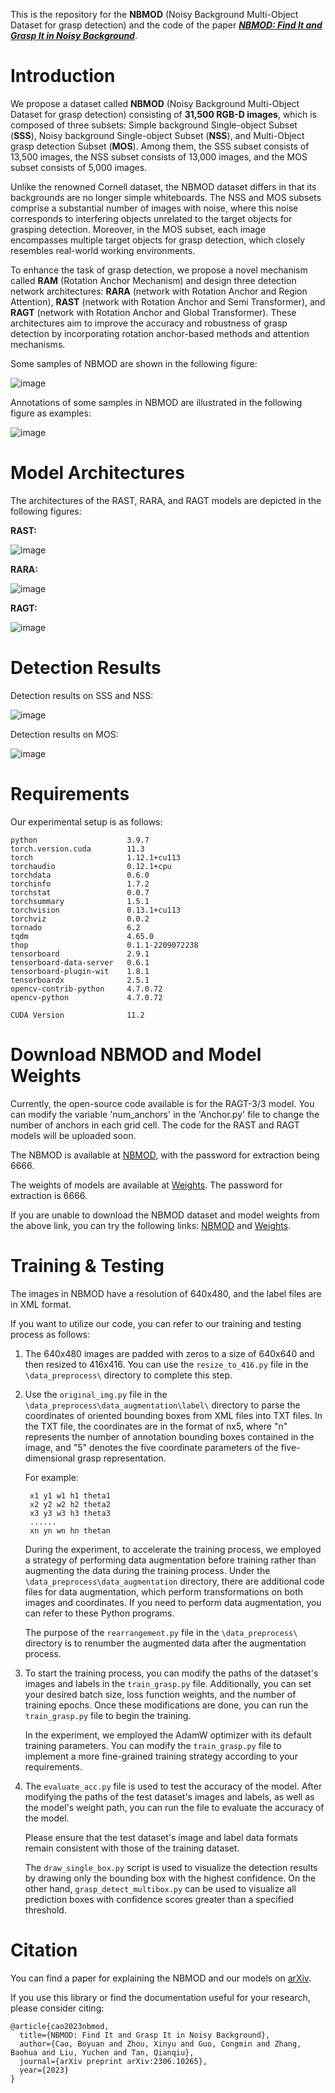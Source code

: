 This is the repository for the **NBMOD** (Noisy Background Multi-Object Dataset for grasp detection) and the code of the paper [***NBMOD: Find It and Grasp It in Noisy Background***](https://arxiv.org/abs/2306.10265).


# Introduction
We propose a dataset called **NBMOD** (Noisy Background Multi-Object Dataset for grasp detection) consisting of **31,500 RGB-D images**, which is composed of three subsets: Simple background Single-object Subset (**SSS**), Noisy background Single-object Subset (**NSS**), and Multi-Object grasp detection Subset (**MOS**). Among them, the SSS subset consists of 13,500 images, the NSS subset consists of 13,000 images, and the MOS subset consists of 5,000 images.

Unlike the renowned Cornell dataset, the NBMOD dataset differs in that its backgrounds are no longer simple whiteboards. The NSS and MOS subsets comprise a substantial number of images with noise, where this noise corresponds to interfering objects unrelated to the target objects for grasping detection. Moreover, in the MOS subset, each image encompasses multiple target objects for grasp detection, which closely resembles real-world working environments.

To enhance the task of grasp detection, we propose a novel mechanism called **RAM** (Rotation Anchor Mechanism) and design three detection network architectures: **RARA** (network with Rotation Anchor and Region Attention), **RAST** (network with Rotation Anchor and Semi Transformer), and **RAGT** (network with Rotation Anchor and Global Transformer). These architectures aim to improve the accuracy and robustness of grasp detection by incorporating rotation anchor-based methods and attention mechanisms.

Some samples of NBMOD are shown in the following figure:

![image](picture/dataset.png) 

Annotations of some samples in NBMOD are illustrated in the following figure as examples:

![image](picture/annotation.png) 


# Model Architectures
The architectures of the RAST, RARA, and RAGT models are depicted in the following figures:

**RAST:**

![image](picture/RAST.png) 

**RARA:**

![image](picture/RARA.png) 

**RAGT:**

![image](picture/RAGT.png) 


# Detection Results
Detection results on SSS and NSS:

![image](picture/detected-single-obj.png) 

Detection results on MOS:

![image](picture/detected-multi-obj.png) 


# Requirements
Our experimental setup is as follows:

    python                    3.9.7
    torch.version.cuda        11.3
    torch                     1.12.1+cu113
    torchaudio                0.12.1+cpu
    torchdata                 0.6.0             
    torchinfo                 1.7.2             
    torchstat                 0.0.7                 
    torchsummary              1.5.1                  
    torchvision               0.13.1+cu113         
    torchviz                  0.0.2                  
    tornado                   6.2             
    tqdm                      4.65.0         
    thop                      0.1.1-2209072238       
    tensorboard               2.9.1                 
    tensorboard-data-server   0.6.1                 
    tensorboard-plugin-wit    1.8.1              
    tensorboardx              2.5.1                
    opencv-contrib-python     4.7.0.72          
    opencv-python             4.7.0.72   

    CUDA Version              11.2


# Download NBMOD and Model Weights
Currently, the open-source code available is for the RAGT-3/3 model. You can modify the variable 'num_anchors' in the 'Anchor.py' file to change the number of anchors in each grid cell. The code for the RAST and RAGT models will be uploaded soon.

The NBMOD is available at [NBMOD](https://pan.baidu.com/s/1kHtTKYkqFciJpfiMkEENaQ), with the password for extraction being 6666.

The weights of models are available at [Weights](https://pan.baidu.com/s/18tAB5Yuu0yAJiyQvjE2vJw). The password for extraction is 6666.

If you are unable to download the NBMOD dataset and model weights from the above link, you can try the following links: [NBMOD](https://drive.google.com/drive/folders/1zresLaQZc3DEP2m_Eo0w_kxT_6cHx9vN?usp=sharing) and [Weights](https://drive.google.com/drive/folders/1VKq7kK126RB0kNulP9JeY6soFN9sRp5O?usp=sharing).


# Training & Testing
The images in NBMOD have a resolution of 640x480, and the label files are in XML format.

If you want to utilize our code, you can refer to our training and testing process as follows:

1) The 640x480 images are padded with zeros to a size of 640x640 and then resized to 416x416. You can use the `resize_to_416.py` file in the `\data_preprocess\` directory to complete this step.

2) Use the `original_img.py` file in the `\data_preprocess\data_augmentation\label\` directory to parse the coordinates of oriented bounding boxes from XML files into TXT files. In the TXT file, the coordinates are in the format of nx5, where "n" represents the number of annotation bounding boxes contained in the image, and "5" denotes the five coordinate parameters of the five-dimensional grasp representation.

    For example:

        x1 y1 w1 h1 theta1
        x2 y2 w2 h2 theta2
        x3 y3 w3 h3 theta3
        ......
        xn yn wn hn thetan

   During the experiment, to accelerate the training process, we employed a strategy of performing data augmentation before training rather than augmenting the data during the training process. Under the `\data_preprocess\data_augmentation` directory, there are additional code files for data augmentation, which perform transformations on both images and coordinates. If you need to perform data augmentation, you can refer to these Python programs.

   The purpose of the `rearrangement.py` file in the `\data_preprocess\` directory is to renumber the augmented data after the augmentation process.

3) To start the training process, you can modify the paths of the dataset's images and labels in the `train_grasp.py` file. Additionally, you can set your desired batch size, loss function weights, and the number of training epochs. Once these modifications are done, you can run the `train_grasp.py` file to begin the training.

    In the experiment, we employed the AdamW optimizer with its default training parameters. You can modify the `train_grasp.py` file to implement a more fine-grained training strategy according to your requirements.

4) The `evaluate_acc.py` file is used to test the accuracy of the model. After modifying the paths of the test dataset's images and labels, as well as the model's weight path, you can run the file to evaluate the accuracy of the model.

    Please ensure that the test dataset's image and label data formats remain consistent with those of the training dataset.

   The `draw_single_box.py` script is used to visualize the detection results by drawing only the bounding box with the highest confidence. On the other hand, `grasp_detect_multibox.py` can be used to visualize all prediction boxes with confidence scores greater than a specified threshold.


# Citation
You can find a paper for explaining the NBMOD and our models on [arXiv](https://arxiv.org/abs/2306.10265).

If you use this library or find the documentation useful for your research, please consider citing:

    @article{cao2023nbmod,
      title={NBMOD: Find It and Grasp It in Noisy Background},
      author={Cao, Boyuan and Zhou, Xinyu and Guo, Congmin and Zhang, Baohua and Liu, Yuchen and Tan, Qianqiu},
      journal={arXiv preprint arXiv:2306.10265},
      year={2023}
    }
